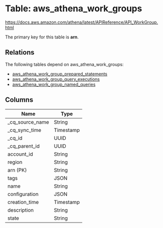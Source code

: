 # Table: aws_athena_work_groups

https://docs.aws.amazon.com/athena/latest/APIReference/API_WorkGroup.html

The primary key for this table is **arn**.

## Relations

The following tables depend on aws_athena_work_groups:
  - [aws_athena_work_group_prepared_statements](aws_athena_work_group_prepared_statements.md)
  - [aws_athena_work_group_query_executions](aws_athena_work_group_query_executions.md)
  - [aws_athena_work_group_named_queries](aws_athena_work_group_named_queries.md)

## Columns

| Name          | Type          |
| ------------- | ------------- |
|_cq_source_name|String|
|_cq_sync_time|Timestamp|
|_cq_id|UUID|
|_cq_parent_id|UUID|
|account_id|String|
|region|String|
|arn (PK)|String|
|tags|JSON|
|name|String|
|configuration|JSON|
|creation_time|Timestamp|
|description|String|
|state|String|